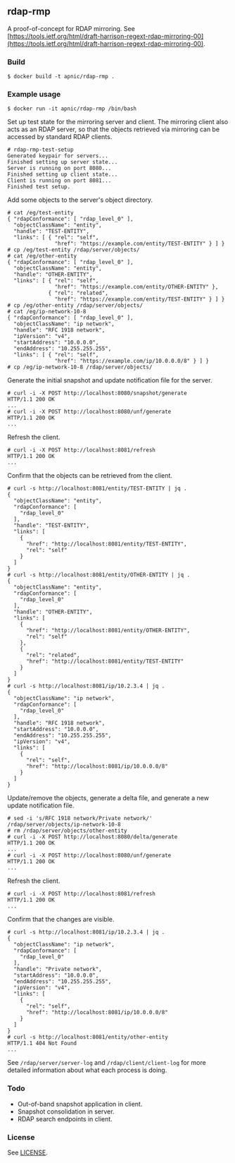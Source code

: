 ## rdap-rmp

A proof-of-concept for RDAP mirroring.  See
[https://tools.ietf.org/html/draft-harrison-regext-rdap-mirroring-00](https://tools.ietf.org/html/draft-harrison-regext-rdap-mirroring-00).

### Build

    $ docker build -t apnic/rdap-rmp .

### Example usage

    $ docker run -it apnic/rdap-rmp /bin/bash

Set up test state for the mirroring server and client.  The mirroring
client also acts as an RDAP server, so that the objects retrieved via
mirroring can be accessed by standard RDAP clients.

    # rdap-rmp-test-setup
    Generated keypair for servers...
    Finished setting up server state...
    Server is running on port 8080...
    Finished setting up client state...
    Client is running on port 8081...
    Finished test setup.

Add some objects to the server's object directory.

    # cat /eg/test-entity
    { "rdapConformance": [ "rdap_level_0" ],
      "objectClassName": "entity",
      "handle": "TEST-ENTITY",
      "links": [ { "rel": "self",
                   "href": "https://example.com/entity/TEST-ENTITY" } ] }
    # cp /eg/test-entity /rdap/server/objects/
    # cat /eg/other-entity
    { "rdapConformance": [ "rdap_level_0" ],
      "objectClassName": "entity",
      "handle": "OTHER-ENTITY",
      "links": [ { "rel": "self",
                   "href": "https://example.com/entity/OTHER-ENTITY" },
                 { "rel": "related",
                   "href": "https://example.com/entity/TEST-ENTITY" } ] }
    # cp /eg/other-entity /rdap/server/objects/
    # cat /eg/ip-network-10-8
    { "rdapConformance": [ "rdap_level_0" ],
      "objectClassName": "ip network",
      "handle": "RFC 1918 network",
      "ipVersion": "v4",
      "startAddress": "10.0.0.0",
      "endAddress": "10.255.255.255",
      "links": [ { "rel": "self",
                   "href": "https://example.com/ip/10.0.0.0/8" } ] }
    # cp /eg/ip-network-10-8 /rdap/server/objects/

Generate the initial snapshot and update notification file for the
server.

    # curl -i -X POST http://localhost:8080/snapshot/generate
    HTTP/1.1 200 OK
    ...
    # curl -i -X POST http://localhost:8080/unf/generate
    HTTP/1.1 200 OK
    ...

Refresh the client.

    # curl -i -X POST http://localhost:8081/refresh
    HTTP/1.1 200 OK
    ...

Confirm that the objects can be retrieved from the client.

    # curl -s http://localhost:8081/entity/TEST-ENTITY | jq .
    {
      "objectClassName": "entity",
      "rdapConformance": [
        "rdap_level_0"
      ],
      "handle": "TEST-ENTITY",
      "links": [
        {
          "href": "http://localhost:8081/entity/TEST-ENTITY",
          "rel": "self"
        }
      ]
    }
    # curl -s http://localhost:8081/entity/OTHER-ENTITY | jq .
    {
      "objectClassName": "entity",
      "rdapConformance": [
        "rdap_level_0"
      ],
      "handle": "OTHER-ENTITY",
      "links": [
        {
          "href": "http://localhost:8081/entity/OTHER-ENTITY",
          "rel": "self"
        },
        {
          "rel": "related",
          "href": "http://localhost:8081/entity/TEST-ENTITY"
        }
      ]
    }
    # curl -s http://localhost:8081/ip/10.2.3.4 | jq .
    {
      "objectClassName": "ip network",
      "rdapConformance": [
        "rdap_level_0"
      ],
      "handle": "RFC 1918 network",
      "startAddress": "10.0.0.0",
      "endAddress": "10.255.255.255",
      "ipVersion": "v4",
      "links": [
        {
          "rel": "self",
          "href": "http://localhost:8081/ip/10.0.0.0/8"
        }
      ]
    }

Update/remove the objects, generate a delta file, and generate a new
update notification file.

    # sed -i 's/RFC 1918 network/Private network/' /rdap/server/objects/ip-network-10-8
    # rm /rdap/server/objects/other-entity
    # curl -i -X POST http://localhost:8080/delta/generate
    HTTP/1.1 200 OK
    ...
    # curl -i -X POST http://localhost:8080/unf/generate
    HTTP/1.1 200 OK
    ...

Refresh the client.

    # curl -i -X POST http://localhost:8081/refresh
    HTTP/1.1 200 OK
    ...

Confirm that the changes are visible.

    # curl -s http://localhost:8081/ip/10.2.3.4 | jq .
    {
      "objectClassName": "ip network",
      "rdapConformance": [
        "rdap_level_0"
      ],
      "handle": "Private network",
      "startAddress": "10.0.0.0",
      "endAddress": "10.255.255.255",
      "ipVersion": "v4",
      "links": [
        {
          "rel": "self",
          "href": "http://localhost:8081/ip/10.0.0.0/8"
        }
      ]
    }
    # curl -s http://localhost:8081/entity/other-entity
    HTTP/1.1 404 Not Found
    ...

See `/rdap/server/server-log` and `/rdap/client/client-log` for
more detailed information about what each process is doing.

### Todo

   - Out-of-band snapshot application in client.
   - Snapshot consolidation in server.
   - RDAP search endpoints in client.

### License

See [LICENSE](./LICENSE).
